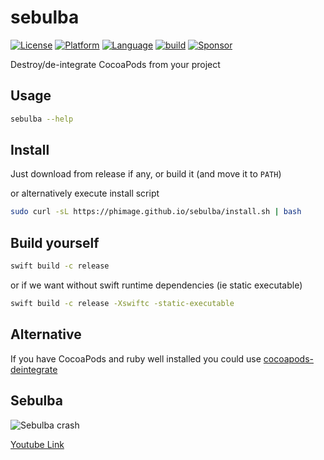 # sebulba

[![License](https://img.shields.io/badge/license-MIT-blue.svg?style=flat)](http://mit-license.org)
[![Platform](http://img.shields.io/badge/platform-macOS_Linux-lightgrey.svg?style=flat)](https://developer.apple.com/resources/)
[![Language](http://img.shields.io/badge/language-swift-orange.svg?style=flat)](https://developer.apple.com/swift)
[![build](https://github.com/phimage/sebulba/actions/workflows/build.yml/badge.svg)](https://github.com/phimage/sebulba/actions/workflows/build.yml)
[![Sponsor](https://img.shields.io/badge/Sponsor-%F0%9F%A7%A1-white.svg?style=flat)](https://github.com/sponsors/phimage)

Destroy/de-integrate CocoaPods from your project

## Usage

```bash
sebulba --help
```

## Install

Just download from release if any, or build it (and move it to `PATH`)

or alternatively execute install script

```bash
sudo curl -sL https://phimage.github.io/sebulba/install.sh | bash
```

## Build yourself

```bash
swift build -c release
```

or if we want without swift runtime dependencies (ie static executable)

```bash
swift build -c release -Xswiftc -static-executable
```

## Alternative

If you have CocoaPods and ruby well installed you could use [cocoapods-deintegrate](https://github.com/CocoaPods/cocoapods-deintegrate)

## Sebulba

![Sebulba crash](https://media.giphy.com/media/15hLVBiYavX629Yo4N/giphy.gif)

[Youtube Link](https://www.youtube.com/watch?v=-VCL1S_gjTw)
